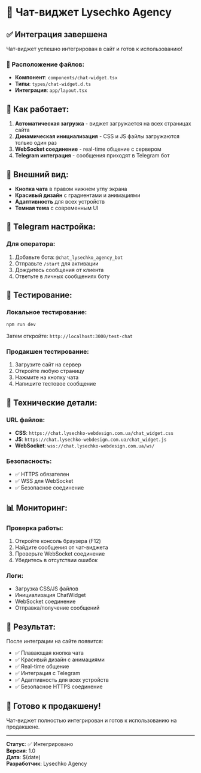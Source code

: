 # 🎯 Чат-виджет Lysechko Agency

## ✅ Интеграция завершена

Чат-виджет успешно интегрирован в сайт и готов к использованию!

### 📍 Расположение файлов:
- **Компонент**: `components/chat-widget.tsx`
- **Типы**: `types/chat-widget.d.ts`
- **Интеграция**: `app/layout.tsx`

## 🚀 Как работает:

1. **Автоматическая загрузка** - виджет загружается на всех страницах сайта
2. **Динамическая инициализация** - CSS и JS файлы загружаются только один раз
3. **WebSocket соединение** - real-time общение с сервером
4. **Telegram интеграция** - сообщения приходят в Telegram бот

## 🎨 Внешний вид:

- **Кнопка чата** в правом нижнем углу экрана
- **Красивый дизайн** с градиентами и анимациями
- **Адаптивность** для всех устройств
- **Темная тема** с современным UI

## 📱 Telegram настройка:

### Для оператора:
1. Добавьте бота: `@chat_lysechko_agency_bot`
2. Отправьте `/start` для активации
3. Дождитесь сообщения от клиента
4. Ответьте в личных сообщениях боту

## 🧪 Тестирование:

### Локальное тестирование:
```bash
npm run dev
```
Затем откройте: `http://localhost:3000/test-chat`

### Продакшен тестирование:
1. Загрузите сайт на сервер
2. Откройте любую страницу
3. Нажмите на кнопку чата
4. Напишите тестовое сообщение

## 🔧 Технические детали:

### URL файлов:
- **CSS**: `https://chat.lysechko-webdesign.com.ua/chat_widget.css`
- **JS**: `https://chat.lysechko-webdesign.com.ua/chat_widget.js`
- **WebSocket**: `wss://chat.lysechko-webdesign.com.ua/ws/`

### Безопасность:
- ✅ HTTPS обязателен
- ✅ WSS для WebSocket
- ✅ Безопасное соединение

## 📊 Мониторинг:

### Проверка работы:
1. Откройте консоль браузера (F12)
2. Найдите сообщения от чат-виджета
3. Проверьте WebSocket соединение
4. Убедитесь в отсутствии ошибок

### Логи:
- Загрузка CSS/JS файлов
- Инициализация ChatWidget
- WebSocket соединение
- Отправка/получение сообщений

## 🎯 Результат:

После интеграции на сайте появится:
- ✅ Плавающая кнопка чата
- ✅ Красивый дизайн с анимациями
- ✅ Real-time общение
- ✅ Интеграция с Telegram
- ✅ Адаптивность для всех устройств
- ✅ Безопасное HTTPS соединение

## 🚀 Готово к продакшену!

Чат-виджет полностью интегрирован и готов к использованию на продакшене.

---

**Статус**: ✅ Интегрировано  
**Версия**: 1.0  
**Дата**: $(date)  
**Разработчик**: Lysechko Agency 